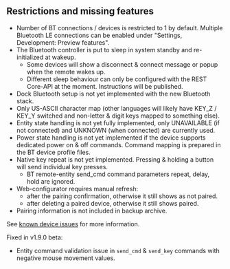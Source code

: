 ## Restrictions and missing features

- Number of BT connections / devices is restricted to 1 by default. Multiple Bluetooth LE connections can be enabled under "Settings, Development: Preview features".
- The Bluetooth controller is put to sleep in system standby and re-initialized at wakeup.
  - Some devices will show a disconnect & connect message or popup when the remote wakes up.
  - Different sleep behaviour can only be configured with the REST Core-API at the moment. Instructions will be published.
- Dock Bluetooth setup is not yet implemented with the new Bluetooth stack.
- Only US-ASCII character map (other languages will likely have KEY_Z / KEY_Y switched and non-letter & digit keys mapped to something else).
- Entity state handling is not yet fully implemented, only UNAVAILABLE (if not connected) and UNKNOWN (when connected) are currently used.
- Power state handling is not yet implemented if the device supports dedicated power on & off commands. Command mapping is prepared in the BT device profile files.
- Native key repeat is not yet implemented. Pressing & holding a button will send individual key presses.
  - BT remote-entity send_cmd command parameters repeat, delay, hold are ignored.
- Web-configurator requires manual refresh:
  - after the pairing confirmation, otherwise it still shows as not paired.
  - after deleting a paired device, otherwise it still shows paired.
- Pairing information is not included in backup archive.

See [known device issues](known_issues.md) for more information.

Fixed in v1.9.0 beta:
- Entity command validation issue in `send_cmd` & `send_key` commands with negative mouse movement values.
